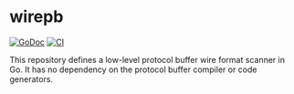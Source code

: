 # wirepb

[![GoDoc](https://img.shields.io/static/v1?label=godoc&message=reference&color=white)](https://pkg.go.dev/github.com/creachadair/wirepb)
[![CI](https://github.com/creachadair/wirepb/actions/workflows/go-presubmit.yml/badge.svg?event=push&branch=main)](https://github.com/creachadair/wirepb/actions/workflows/go-presubmit.yml)

This repository defines a low-level protocol buffer wire format scanner in Go.
It has no dependency on the protocol buffer compiler or code generators.
